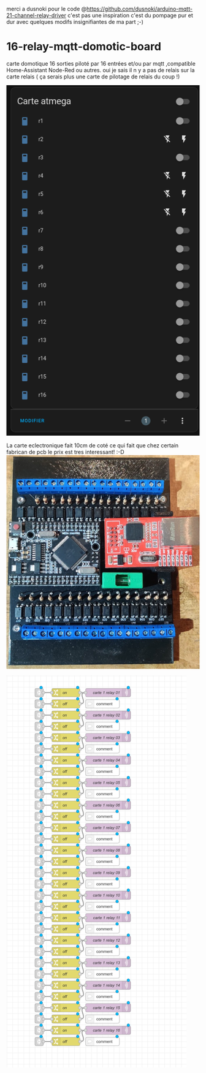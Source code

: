 merci a dusnoki pour le code @https://github.com/dusnoki/arduino-mqtt-21-channel-relay-driver
c'est pas une inspiration c'est du pompage pur et dur avec quelques modifs insignifiantes de ma part ;-)

# 16-relay-mqtt-domotic-board
carte domotique 16 sorties piloté par 16 entrées et/ou par mqtt ,compatible Home-Assistant Node-Red ou autres.
oui je sais il n y a pas de relais sur la carte relais ( ça serais plus une carte de pilotage de relais du coup !)


![Resultat possible dans Home-Assistant](Capture-20231004195541-507x921.png "https://github.com/supperdd/16-relay-mqtt-domotic-board/blob/main/")

La carte eclectronique fait 10cm de coté ce qui fait que chez certain fabrican de pcb le prix est tres interessant! :-D
![Carte relais mqtt](relay%20board%20mk2.png "https://github.com/supperdd/16-relay-mqtt-domotic-board/blob/main/")

![Commande des relais depuis Node-Red](node-red%20relay.png "https://github.com/supperdd/16-relay-mqtt-domotic-board/blob/main/")
